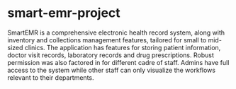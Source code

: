 # smart-emr-project
SmartEMR is a comprehensive electronic health record system, along with inventory and collections management features, tailored for small to mid-sized clinics.
The application has features for storing patient information, doctor visit records, laboratory records and drug prescriptions.
Robust permission was also factored in for different cadre of staff. Admins have full access to the system while other staff can only visualize the workflows relevant to their departments. 

